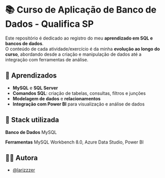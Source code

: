 
# 📚 Curso de Aplicação de Banco de Dados - Qualifica SP

Este repositório é dedicado ao registro do meu **aprendizado em SQL e bancos de dados**.  
O conteúdo de cada atividade/exercício é da minha **evolução ao longo do curso**, abordando desde a criação e manipulação de dados até a integração com ferramentas de análise.


## 🧠 Aprendizados


- **MySQL** e **SQL Server**  
- **Comandos SQL**: criação de tabelas, consultas, filtros e junções  
- **Modelagem de dados** e **relacionamentos**  
- **Integração com Power BI** para visualização e análise de dados  

## 🧩 Stack utilizada

**Banco de Dados** MySQL

**Ferramentas** MySQL Workbench 8.0, Azure Data Studio, Power BI



## 👩‍💻 Autora

- [@larizzzer](https://www.github.com/larizzzer)

